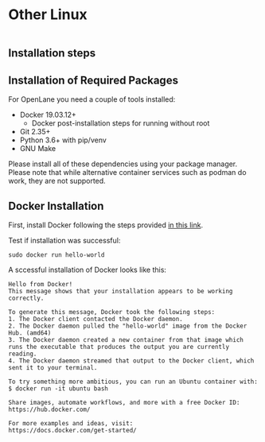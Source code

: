 # Other Linux

```{include} installation_overview.md
```

## Installation steps

## Installation of Required Packages

For OpenLane you need a couple of tools installed:

* Docker 19.03.12+
    * Docker post-installation steps for running without root
* Git 2.35+
* Python 3.6+ with pip/venv
* GNU Make

Please install all of these dependencies using your package manager. Please
note that while alternative container services such as podman do work, they are not
supported.

## Docker Installation

First, install Docker following the steps provided [in this link](https://docs.docker.com/engine/install/).

Test if installation was successful:

```
sudo docker run hello-world
```

A sccessful installation of Docker looks like this:

```
Hello from Docker!
This message shows that your installation appears to be working correctly.

To generate this message, Docker took the following steps:
1. The Docker client contacted the Docker daemon.
2. The Docker daemon pulled the "hello-world" image from the Docker Hub. (amd64)
3. The Docker daemon created a new container from that image which runs the executable that produces the output you are currently reading.
4. The Docker daemon streamed that output to the Docker client, which sent it to your terminal.

To try something more ambitious, you can run an Ubuntu container with:
$ docker run -it ubuntu bash

Share images, automate workflows, and more with a free Docker ID:
https://hub.docker.com/

For more examples and ideas, visit:
https://docs.docker.com/get-started/
```

```{include} docker_no_root.md
```
```{include} installation_common_section.md
```
